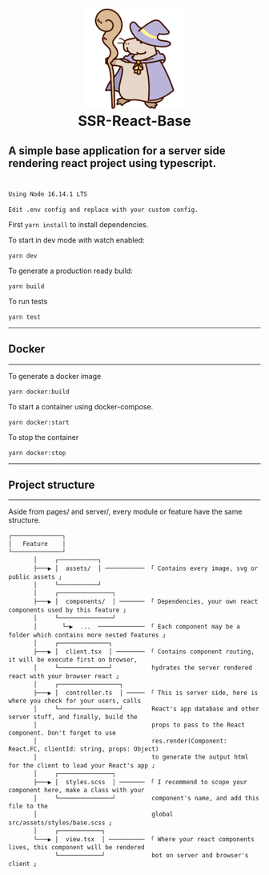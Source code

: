 <h1 align="center">
	<img width=200 src="./src/pages/dashboard/assets/images/capi_wizard.png"><br>
	SSR-React-Base
</h1>

## A simple base application for a server side rendering react project using typescript.
#
`Using Node 16.14.1 LTS`

`Edit .env config and replace with your custom config.`

First `yarn install` to install dependencies.

To start in dev mode with watch enabled:
```
yarn dev
```
To generate a production ready build:
```
yarn build
```
To run tests
```
yarn test
```
---
## Docker
---
To generate a docker image
```
yarn docker:build
```
To start a container using docker-compose.
```
yarn docker:start
```
To stop the container
```
yarn docker:stop
```

---
## Project structure
---

Aside from pages/ and server/, every module or feature have the same structure.

```none
┌──────────────┐
│   Feature    │
└──────────────┘  
       │     ┌───────────┐
       ├───▶ │  assets/  │ ─────────── 「 Contains every image, svg or public assets 」
       │     └───────────┘
       │     ┌───────────────┐
       ├───▶ │  components/  │ ─────── 「 Dependencies, your own react components used by this feature 」
       │     └───────────────┘
       │       └─▶  ...  ───────────── 「 Each component may be a folder which contains more nested features 」
       │     ┌──────────────┐
       ├───▶ │  client.tsx  │ ──────── 「 Contains component routing, it will be execute first on browser, 
       │     └──────────────┘           hydrates the server rendered react with your browser react 」
       │     ┌─────────────────┐
       ├───▶ │  controller.ts  │ ───── 「 This is server side, here is where you check for your users, calls  
       │     └─────────────────┘        React's app database and other server stuff, and finally, build the 
       │                                props to pass to the React component. Don't forget to use
       │                                res.render(Component: React.FC, clientId: string, props: Object) 
       │                                to generate the output html for the client to load your React's app 」
       │     ┌───────────────┐
       ├───▶ │  styles.scss  │ ─────── 「 I recommend to scope your component here, make a class with your 
       │     └───────────────┘          component's name, and add this file to the
       │                                global src/assets/styles/base.scss 」
       │     ┌────────────┐
       └───▶ │  view.tsx  │ ────────── 「 Where your react components lives, this component will be rendered 
             └────────────┘             bot on server and browser's client 」
```